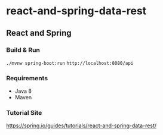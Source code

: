 # react-and-spring-data-rest

## React and Spring

### Build & Run
`./mvnw spring-boot:run`
`http://localhost:8080/api`

### Requirements
- Java 8
- Maven

### Tutorial Site
https://spring.io/guides/tutorials/react-and-spring-data-rest/